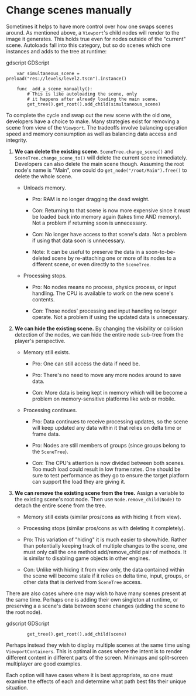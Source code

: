 

# Change scenes manually

Sometimes it helps to have more control over how one swaps scenes around.
As mentioned above, a `Viewport`'s child nodes
will render to the image it generates. This holds true even for nodes outside
of the "current" scene. Autoloads fall into this category, but so do
scenes which one instances and adds to the tree at runtime:

gdscript GDScript

```
    var simultaneous_scene = preload("res://levels/level2.tscn").instance()

    func _add_a_scene_manually():
        # This is like autoloading the scene, only
        # it happens after already loading the main scene.
        get_tree().get_root().add_child(simultaneous_scene)
```

To complete the cycle and swap out the new scene with the old one,
developers have a choice to make. Many strategies exist for removing a scene
from view of the `Viewport`. The tradeoffs involve
balancing operation speed and memory consumption as well as balancing data
access and integrity.

1. **We can delete the existing scene.**
   `SceneTree.change_scene()` and    `SceneTree.change_scene_to()`
   will delete the current scene immediately. Developers can also delete the
   main scene though. Assuming the root node's name is "Main", one could do
   `get_node("/root/Main").free()` to delete the whole scene.

    - Unloads memory.

        - Pro: RAM is no longer dragging the dead weight.

        - Con: Returning to that scene is now more expensive since it must be
          loaded back into memory again (takes time AND memory). Not a problem
          if returning soon is unnecessary.

        - Con: No longer have access to that scene's data. Not a problem if
          using that data soon is unnecessary.

        - Note: It can be useful to preserve the data in a soon-to-be-deleted
          scene by re-attaching one or more of its nodes to a different scene,
          or even directly to the `SceneTree`.

    - Processing stops.

        - Pro: No nodes means no process, physics process, or input
          handling. The CPU is available to work on the new scene's contents.

        - Con: Those nodes' processing and input handling no longer operate.
          Not a problem if using the updated data is unnecessary.

2. **We can hide the existing scene.** By changing the visibility or collision
   detection of the nodes, we can hide the entire node sub-tree from the
   player's perspective.

    - Memory still exists.

        - Pro: One can still access the data if need be.

        - Pro: There's no need to move any more nodes around to save data.

        - Con: More data is being kept in memory which will be become a problem
          on memory-sensitive platforms like web or mobile.

    - Processing continues.

        - Pro: Data continues to receive processing updates, so the scene will
          keep updated any data within it that relies on delta time or frame
          data.

        - Pro: Nodes are still members of groups (since groups belong to the
          `SceneTree`).

        - Con: The CPU's attention is now divided between both scenes. Too much
          load could result in low frame rates. One should be sure to test
          performance as they go to ensure the target platform can support the
          load they are giving it.

3. **We can remove the existing scene from the tree.** Assign a variable
   to the existing scene's root node. Then use
   `Node.remove_child(Node)` to detach the entire
   scene from the tree.

    - Memory still exists (similar pros/cons as with hiding it from view).

    - Processing stops (similar pros/cons as with deleting it completely).

    - Pro: This variation of "hiding" it is much easier to show/hide. Rather
      than potentially keeping track of multiple changes to the scene, one
      must only call the one method add/remove_child pair of methods. It is
      similar to disabling game objects in other engines.

    - Con: Unlike with hiding it from view only, the data contained within
      the scene will become stale if it relies on delta time, input, groups,
      or other data that is derived from `SceneTree`
      access.

There are also cases where one may wish to have many scenes present at the same
time. Perhaps one is adding their own singleton at runtime, or preserving a
a scene's data between scene changes (adding the scene to the root node).

gdscript GDScript

```
        get_tree().get_root().add_child(scene)
```

Perhaps instead they wish to display multiple scenes at the same time using
`ViewportContainers`. This is optimal in
cases where the intent is to render different content in different parts of the
screen. Minimaps and split-screen multiplayer are good examples.

Each option will have cases where it is best appropriate, so one must
examine the effects of each and determine what path best fits
their unique situation.
